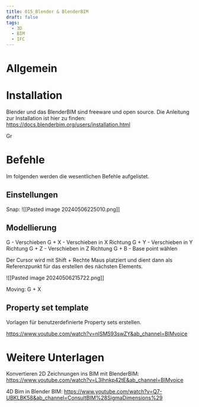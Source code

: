 ```yaml
---
title: 015_Blender & BlenderBIM
draft: false
tags:
  - 3D
  - BIM
  - IFC
---
```

 

# Allgemein



# Installation 
Blender und das BlenderBIM sind freeware und open source.
Die Anleitung zur Installation ist hier zu finden:
https://docs.blenderbim.org/users/installation.html



Gr



# Befehle
Im folgenden werden die wesentlichen Befehle aufgelistet.

## Einstellungen

Snap:
![[Pasted image 20240506225010.png]]

## Modellierung


G - Verschieben
G + X - Verschieben in X Richtung
G + Y - Verschieben in Y Richtung
G + Z - Verschieben in Z Richtung
G + B - Base point wählen

Der Cursor wird mit
	Shift + Rechte Maus 
platziert und dient dann als Referenzpunkt für das erstellen des nächsten Elements.

![[Pasted image 20240506215722.png]]




Moving: G + X 




## Property set template
Vorlagen für benutzerdefinierte Property sets erstellen.

https://www.youtube.com/watch?v=nlSM593swZY&ab_channel=BIMvoice





# Weitere Unterlagen

Konvertieren 2D Zeichnungen ins BIM mit BlenderBIM: 
https://www.youtube.com/watch?v=L3Ihnkp42tE&ab_channel=BIMvoice

4D Bim in Blender BIM:
https://www.youtube.com/watch?v=Q7-UBKLBK58&ab_channel=ConsultBIM%28SigmaDimensions%29

